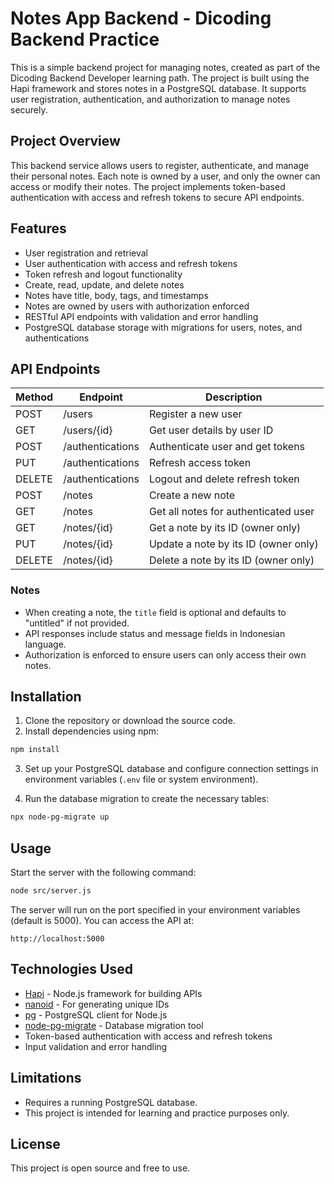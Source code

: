 # Notes App Backend - Dicoding Backend Practice

This is a simple backend project for managing notes, created as part of the Dicoding Backend Developer learning path. The project is built using the Hapi framework and stores notes in a PostgreSQL database. It supports user registration, authentication, and authorization to manage notes securely.

## Project Overview

This backend service allows users to register, authenticate, and manage their personal notes. Each note is owned by a user, and only the owner can access or modify their notes. The project implements token-based authentication with access and refresh tokens to secure API endpoints.

## Features

- User registration and retrieval
- User authentication with access and refresh tokens
- Token refresh and logout functionality
- Create, read, update, and delete notes
- Notes have title, body, tags, and timestamps
- Notes are owned by users with authorization enforced
- RESTful API endpoints with validation and error handling
- PostgreSQL database storage with migrations for users, notes, and authentications

## API Endpoints

| Method | Endpoint               | Description                          |
|--------|------------------------|------------------------------------|
| POST   | /users                 | Register a new user                 |
| GET    | /users/{id}            | Get user details by user ID         |
| POST   | /authentications       | Authenticate user and get tokens   |
| PUT    | /authentications       | Refresh access token                |
| DELETE | /authentications       | Logout and delete refresh token    |
| POST   | /notes                 | Create a new note                   |
| GET    | /notes                 | Get all notes for authenticated user|
| GET    | /notes/{id}            | Get a note by its ID (owner only)  |
| PUT    | /notes/{id}            | Update a note by its ID (owner only)|
| DELETE | /notes/{id}            | Delete a note by its ID (owner only)|

### Notes

- When creating a note, the `title` field is optional and defaults to "untitled" if not provided.
- API responses include status and message fields in Indonesian language.
- Authorization is enforced to ensure users can only access their own notes.

## Installation

1. Clone the repository or download the source code.
2. Install dependencies using npm:

```bash
npm install
```

3. Set up your PostgreSQL database and configure connection settings in environment variables (`.env` file or system environment).

4. Run the database migration to create the necessary tables:

```bash
npx node-pg-migrate up
```

## Usage

Start the server with the following command:

```bash
node src/server.js
```

The server will run on the port specified in your environment variables (default is 5000). You can access the API at:

```
http://localhost:5000
```

## Technologies Used

- [Hapi](https://hapi.dev/) - Node.js framework for building APIs
- [nanoid](https://github.com/ai/nanoid) - For generating unique IDs
- [pg](https://node-postgres.com/) - PostgreSQL client for Node.js
- [node-pg-migrate](https://github.com/salsita/node-pg-migrate) - Database migration tool
- Token-based authentication with access and refresh tokens
- Input validation and error handling

## Limitations

- Requires a running PostgreSQL database.
- This project is intended for learning and practice purposes only.

## License

This project is open source and free to use.
